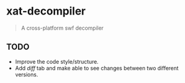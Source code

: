 # xat-decompiler
> A cross-platform swf decompiler

## TODO
- Improve the code style/structure.
- Add *diff* tab and make able to see changes between two different versions.
